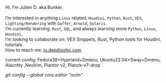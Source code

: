 Hi, I’m Julien D. aka Bunker.<br><br>
I’m interested in anything <code>Linux</code> related, <code>Houdini</code>, <code>Python</code>, <code>Rust</code>, <code>VEX</code>, <code>Lighting/Rendering</code> with <code>Gaffer</code>, <code>Arnold</code>, <code>Solaris</code>.<br>
I’m currently learning: <code>Rust</code>, <code>SQL</code>, and always learning more <code>Python</code>, <code>Linux</code>, <code>Houdini</code>.<br>
I’m looking to collaborate on: VEX Snippets, Rust, Python tools for Houdini, tutorials<br>
How to reach me: ju.dep@zoho.com

current config: Fedora38+Hyprland+Dmenu, Ubuntu22.04+Sway+Dmenu, Alacritty ,NeoVim, Piantor v2, Planck-v7-drop<br>

<em>git config --global core.editor "nvim"</em>

<!---
jdvfx/jdvfx is a ✨ special ✨ repository because its `README.md` (this file) appears on your GitHub profile.
You can click the Preview link to take a look at your changes.
--->
